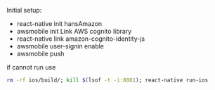 Initial setup:
- react-native init hansAmazon
- awsmobile init
Link AWS cognito library
- react-native link amazon-cognito-identity-js
- awsmobile user-signin enable
- awsmobile push

if cannot run use
```bash
rm -rf ios/build/; kill $(lsof -t -i:8081); react-native run-ios
```